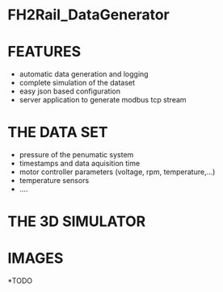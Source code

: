 # FH2Rail_DataGenerator


# FEATURES
* automatic data generation and logging
* complete simulation of the dataset
* easy json based configuration
* server application to generate modbus tcp stream



# THE DATA SET
* pressure of the penumatic system
* timestamps and data aquisition time
* motor controller parameters (voltage, rpm, temperature,...)
* temperature sensors
* ....



# THE 3D SIMULATOR




# IMAGES
*TODO
